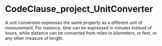 # CodeClause_project_UnitConverter
A unit conversion expresses the same property as a different unit of measurement. For instance, time can be expressed in minutes instead of hours, while distance can be converted from miles to kilometers, or feet, or any other measure of length.
